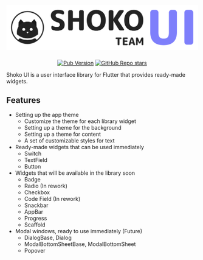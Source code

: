 <a href="https://shokoteam.ru">
  <h1 align="center">
    <picture>
      <source width="720" media="(prefers-color-scheme: dark)" srcset="assets/light_ui_logo.png">
      <img width="720" alt="ShokoUI" src="assets/dark_ui_logo.png">
    </picture>
  </h1>
</a>

<p align="center">
  <a href="https://pub.dev/packages/shoko_ui"><img alt="Pub Version" src="https://img.shields.io/pub/v/shoko_ui?style=flat&logo=dart&label=pub.dev&color=00589B"></a>
  <a href="https://github.com/shoshideveloper/shoko_ui"><img alt="GitHub Repo stars" src="https://img.shields.io/github/stars/shoshideveloper/shoko_ui?style=flat&logo=github&color=8957e5&link=https%3A%2F%2Fgithub.com%2Fforus-labs%2Fforui"></a>
</p>

Shoko UI is a user interface library for Flutter that provides ready-made widgets.

## Features
- Setting up the app theme
    - Customize the theme for each library widget
    - Setting up a theme for the background
    - Setting up a theme for content
    - A set of customizable styles for text
- Ready-made widgets that can be used immediately
    - Switch
    - TextField
    - Button
- Widgets that will be available in the library soon
    - Badge
    - Radio (In rework)
    - Checkbox
    - Code Field (In rework)
    - Snackbar
    - AppBar
    - Progress
    - Scaffold
- Modal windows, ready to use immediately (Future)
    - DialogBase, Dialog
    - ModalBottomSheetBase, ModalBottomSheet
    - Popover